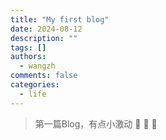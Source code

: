 ```yaml
---
title: "My first blog"
date: 2024-08-12
description: ""
tags: []
authors:
  - wangzh
comments: false
categories:  
  - life
---
```


> 第一篇Blog，有点小激动 :heartbeat: :revolving_hearts: :sparkling_heart:

<!-- more -->

